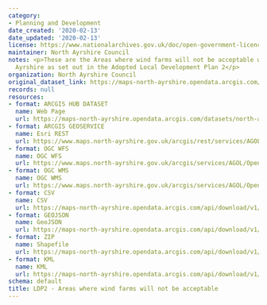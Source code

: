 ```yaml
---
category:
- Planning and Development
date_created: '2020-02-13'
date_updated: '2020-02-13'
license: https://www.nationalarchives.gov.uk/doc/open-government-licence/version/3/
maintainer: North Ayrshire Council
notes: <p>These are the Areas where wind farms will not be acceptable within North
  Ayrshire as set out in the Adopted Local Development Plan 2</p>
organization: North Ayrshire Council
original_dataset_link: https://maps-north-ayrshire.opendata.arcgis.com/datasets/north-ayrshire::ldp2-areas-where-wind-farms-will-not-be-acceptable
records: null
resources:
- format: ARCGIS HUB DATASET
  name: Web Page
  url: https://maps-north-ayrshire.opendata.arcgis.com/datasets/north-ayrshire::ldp2-areas-where-wind-farms-will-not-be-acceptable
- format: ARCGIS GEOSERVICE
  name: Esri REST
  url: https://www.maps.north-ayrshire.gov.uk/arcgis/rest/services/AGOL/Open_Data_Portal4/MapServer/36
- format: OGC WFS
  name: OGC WFS
  url: https://www.maps.north-ayrshire.gov.uk/arcgis/services/AGOL/Open_Data_Portal4/MapServer/WFSServer?request=GetCapabilities&service=WFS
- format: OGC WMS
  name: OGC WMS
  url: https://www.maps.north-ayrshire.gov.uk/arcgis/services/AGOL/Open_Data_Portal4/MapServer/WMSServer?request=GetCapabilities&service=WMS
- format: CSV
  name: CSV
  url: https://maps-north-ayrshire.opendata.arcgis.com/api/download/v1/items/7d8c7f72d8c84e428edabefb5fe14248/csv?layers=36
- format: GEOJSON
  name: GeoJSON
  url: https://maps-north-ayrshire.opendata.arcgis.com/api/download/v1/items/7d8c7f72d8c84e428edabefb5fe14248/geojson?layers=36
- format: ZIP
  name: Shapefile
  url: https://maps-north-ayrshire.opendata.arcgis.com/api/download/v1/items/7d8c7f72d8c84e428edabefb5fe14248/shapefile?layers=36
- format: KML
  name: KML
  url: https://maps-north-ayrshire.opendata.arcgis.com/api/download/v1/items/7d8c7f72d8c84e428edabefb5fe14248/kml?layers=36
schema: default
title: LDP2 - Areas where wind farms will not be acceptable
---
```

